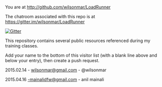 You are at http://github.com/wilsonmar/LoadRunner

The chatroom associated with this repo is at https://gitter.im/wilsonmar/LoadRunner

[![Gitter](https://badges.gitter.im/Join%20Chat.svg)](https://gitter.im/wilsonmar/LoadRunner?utm_source=badge&utm_medium=badge&utm_campaign=pr-badge&utm_content=body_badge)

This repository contains several public resources referenced during my training classes.

Add your name to the bottom of this visitor list (with a blank line above and below your entry), 
then create a push request.

2015.02.14 - wilsonmar@gmail.com - @wilsonmar

2015.04.16 -mainalidfw@gmail.com - anil mainali

